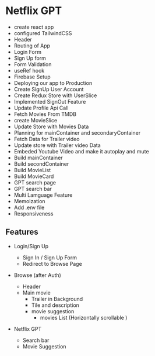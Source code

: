 # Netflix GPT
- create react app
- configured TailwindCSS
- Header
- Routing of App
- Login Form
- Sign Up form
- Form Validation
- useRef hook
- Firebase Setup
- Deploying our app to Production
- Create SignUp User Account
- Create Redux Store with UserSlice
- Implemented SignOut Feature
- Update Profile Api Call
- Fetch Movies From TMDB
- create MovieSlice
- Update Store with Movies Data
- Planning for mainContainer and secondaryContainer
- Fetch Data for Trailer video
- Update store with Trailer video Data
- Embeded Youtube Video and make it autoplay and mute
- Build mainContainer
- Build secondContainer
- Build MovieList
- Build MovieCard
- GPT search page
- GPT search bar
- Multi Lamguage Feature
- Memoization
- Add .env file
- Responsiveness


## Features
- Login/Sign Up
   - Sign In / Sign Up Form
   - Redirect to Browse Page

- Browse (after Auth)
  - Header
  - Main movie
    - Trailer in Background
    - Tile and description
    - movie suggestion 
       -  movies List (Horizontally scrollable )

- Netflix GPT
  - Search bar
  - Movie Suggestion